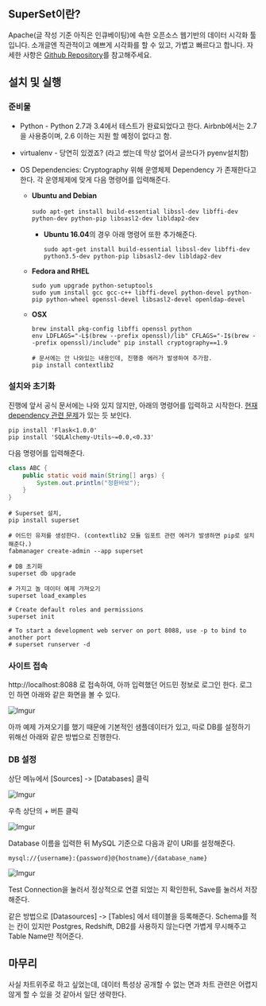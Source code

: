 ## SuperSet이란?

Apache(글 작성 기준 아직은 인큐베이팅)에 속한 오픈소스 웹기반의 데이터 시각화 툴입니다. 소개글엔 직관적이고 예쁘게 시각화를 할 수 있고, 가볍고 빠르다고 합니다. 자세한 사항은 [Github Repository](https://github.com/apache/incubator-superset)를 참고해주세요. 

## 설치 및 실행

### 준비물

- Python - Python 2.7과 3.4에서 테스트가 완료되었다고 한다. Airbnb에서는 2.7을 사용중이며, 2.6 이하는 지원 할 예정이 없다고 함.

- virtualenv - 당연히 있겠죠? (라고 썼는데 막상 없어서 글쓰다가 pyenv설치함)

- OS Dependencies: Cryptography  위해 운영체제 Dependency 가 존재한다고 한다. 각 운영체제에 맞게 다음 명령어를 입력해준다.

  - **Ubuntu and Debian**

    ​	`sudo apt-get install build-essential libssl-dev libffi-dev python-dev python-pip libsasl2-dev libldap2-dev`

    - **Ubuntu 16.04**의 경우 아래 명령어 또한 추가해준다.

      `sudo apt-get install build-essential libssl-dev libffi-dev python3.5-dev python-pip libsasl2-dev libldap2-dev`

  - **Fedora and RHEL**

    ```shell
    sudo yum upgrade python-setuptools
    sudo yum install gcc gcc-c++ libffi-devel python-devel python-pip python-wheel openssl-devel libsasl2-devel openldap-devel
    ```

  - **OSX**

    ```shell
    brew install pkg-config libffi openssl python
    env LDFLAGS="-L$(brew --prefix openssl)/lib" CFLAGS="-I$(brew --prefix openssl)/include" pip install cryptography==1.9
    
    # 문서에는 안 나와있는 내용인데, 진행중 에러가 발생하여 추가함.
    pip install contextlib2
    ```

### 설치와 초기화

진행에 앞서 공식 문서에는 나와 있지 않지만, 아래의 명령어를 입력하고 시작한다. [현재 dependency 관련 문제](https://github.com/apache/incubator-superset/issues/4953)가 있는 듯 보인다. 

```shell
pip install 'Flask<1.0.0'
pip install 'SQLAlchemy-Utils~=0.0,<0.33'
```

다음 명령어를 입력해준다.

```java
class ABC {
    public static void main(String[] args) {
        System.out.println("정환바보");
    }
}
```



```shell
# Superset 설치, 
pip install superset

# 어드민 유저를 생성한다. (contextlib2 모듈 임포트 관련 에러가 발생하면 pip로 설치해준다.)
fabmanager create-admin --app superset

# DB 초기화
superset db upgrade

# 가지고 놀 데이터 예제 가져오기
superset load_examples

# Create default roles and permissions
superset init

# To start a development web server on port 8088, use -p to bind to another port
# superset runserver -d
```



### 사이트 접속

http://localhost:8088 로 접속하여, 아까 입력했던 어드민 정보로 로그인 한다. 로그인 하면 아래와 같은 화면을 볼 수 있다.

![Imgur](https://i.imgur.com/kG8gClw.png)



아까 예제 가져오기를 했기 때문에 기본적인 샘플데이터가 있고, 따로 DB를 설정하기 위해선 아래와 같은 방법으로 진행한다.

### DB 설정

상단 메뉴에서 [Sources] -> [Databases] 클릭

![Imgur](https://i.imgur.com/GbUNieD.png)



우측 상단의 + 버튼 클릭

![Imgur](https://i.imgur.com/AlC7XGG.png)

Database 이름을 입력한 뒤 MySQL 기준으로 다음과 같이 URI를 설정해준다.

`mysql://{username}:{password}@{hostname}/{database_name}`

![Imgur](https://i.imgur.com/Rj9sVaD.png)

Test Connection을 눌러서 정상적으로 연결 되었는 지 확인한뒤, Save를 눌러서 저장해준다.



같은 방법으로 [Datasources] -> [Tables]  에서 테이블을 등록해준다. Schema를 적는 칸이 있지만 Postgres, Redshift, DB2를 사용하지 않는다면 가볍게 무시해주고 Table Name만 적어준다.



## 마무리

사실 차트위주로 하고 싶었는데, 데이터 특성상 공개할 수 없는 면과 차트 관련은 어렵지 않게 할 수 있을 것 같아서 일단 생략한다.
